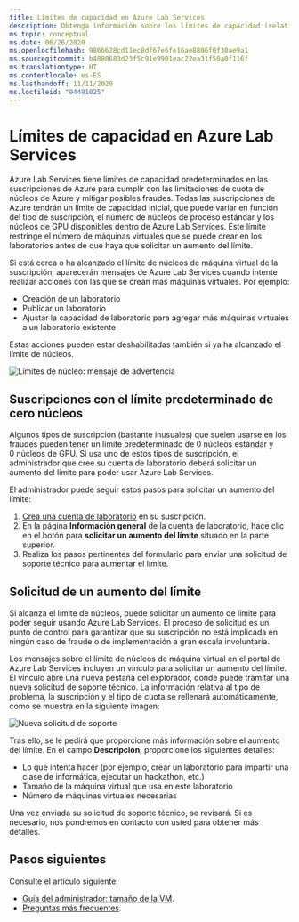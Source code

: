 ```yaml
---
title: Límites de capacidad en Azure Lab Services
description: Obtenga información sobre los límites de capacidad (relativos a las máquinas virtuales) en Azure Lab Services.
ms.topic: conceptual
ms.date: 06/26/2020
ms.openlocfilehash: 9866628cd11ec8df67e6fe16ae8806f0f30ae9a1
ms.sourcegitcommit: b4880683d23f5c91e9901eac22ea31f50a0f116f
ms.translationtype: HT
ms.contentlocale: es-ES
ms.lasthandoff: 11/11/2020
ms.locfileid: "94491025"
---
```

# <a name="capacity-limits-in-azure-lab-services"></a>Límites de capacidad en Azure Lab Services
Azure Lab Services tiene límites de capacidad predeterminados en las suscripciones de Azure para cumplir con las limitaciones de cuota de núcleos de Azure y mitigar posibles fraudes. Todas las suscripciones de Azure tendrán un límite de capacidad inicial, que puede variar en función del tipo de suscripción, el número de núcleos de proceso estándar y los núcleos de GPU disponibles dentro de Azure Lab Services. Este límite restringe el número de máquinas virtuales que se puede crear en los laboratorios antes de que haya que solicitar un aumento del límite.  

Si está cerca o ha alcanzado el límite de núcleos de máquina virtual de la suscripción, aparecerán mensajes de Azure Lab Services cuando intente realizar acciones con las que se crean más máquinas virtuales. Por ejemplo: 

- Creación de un laboratorio
- Publicar un laboratorio
- Ajustar la capacidad de laboratorio para agregar más máquinas virtuales a un laboratorio existente

Estas acciones pueden estar deshabilitadas también si ya ha alcanzado el límite de núcleos. 

![Límites de núcleo: mensaje de advertencia](./media/capacity-limits/warning-message.png)

## <a name="subscriptions-with-default-limit-of-zero-cores"></a>Suscripciones con el límite predeterminado de cero núcleos
Algunos tipos de suscripción (bastante inusuales) que suelen usarse en los fraudes pueden tener un límite predeterminado de 0 núcleos estándar y 0 núcleos de GPU. Si usa uno de estos tipos de suscripción, el administrador que cree su cuenta de laboratorio deberá solicitar un aumento del límite para poder usar Azure Lab Services. 

El administrador puede seguir estos pasos para solicitar un aumento del límite:  

1.  [Crea una cuenta de laboratorio](tutorial-setup-lab-account.md) en su suscripción.
2.  En la página **Información general** de la cuenta de laboratorio, hace clic en el botón para **solicitar un aumento del límite** situado en la parte superior. 
3.  Realiza los pasos pertinentes del formulario para enviar una solicitud de soporte técnico para aumentar el límite.

## <a name="request-a-limit-increase"></a>Solicitud de un aumento del límite
Si alcanza el límite de núcleos, puede solicitar un aumento de límite para poder seguir usando Azure Lab Services. El proceso de solicitud es un punto de control para garantizar que su suscripción no está implicada en ningún caso de fraude o de implementación a gran escala involuntaria.

Los mensajes sobre el límite de núcleos de máquina virtual en el portal de Azure Lab Services incluyen un vínculo para solicitar un aumento del límite. El vínculo abre una nueva pestaña del explorador, donde puede tramitar una nueva solicitud de soporte técnico. La información relativa al tipo de problema, la suscripción y el tipo de cuota se rellenará automáticamente, como se muestra en la siguiente imagen: 

![Nueva solicitud de soporte](./media/capacity-limits/new-support-request.png)


Tras ello, se le pedirá que proporcione más información sobre el aumento del límite. En el campo **Descripción**, proporcione los siguientes detalles:

- Lo que intenta hacer (por ejemplo, crear un laboratorio para impartir una clase de informática, ejecutar un hackathon, etc.)
- Tamaño de la máquina virtual que usa en este laboratorio
- Número de máquinas virtuales necesarias

Una vez enviada su solicitud de soporte técnico, se revisará. Si es necesario, nos pondremos en contacto con usted para obtener más detalles. 

## <a name="next-steps"></a>Pasos siguientes
Consulte el artículo siguiente:
- [Guía del administrador: tamaño de la VM](administrator-guide.md#vm-sizing).
- [Preguntas más frecuentes](classroom-labs-faq.md).